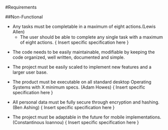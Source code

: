 #Requirements

##Non-Functional

- Any tasks must be completable in a maximum of eight actions.(Lewis Allen)
    - The user should be able to complete any single task with a maximum of eight actions.
{ Insert specific specification here }


<!-- - Easily modifiable and maintainable code which is well documented. (Charlie Howes)
    - Fully Tested - Continuous Integration (Automated Tests)
    - Well Documented - Comments if needed but minimal (Multiple methods help with this)
    - No Duplicate Code (Easier to understand a problem)
    - Variable, Class & Method names should be simple yet descriptive
    - Break long functions up into multiple small ones (Break a problem into sections)
    - Classes organized into correct packages, using a standard java style
    - All code to be formatted to the Google Java Style Guide
    - Keep it simple (No unused classes or methods)
    - Use of different modules to organize the clients and the server separately, to allow them to be modified separately from each other
    - Use of design patterns where appropriate
    - Use composition over inheritance where it makes sense (Keep simplicity) -->

- The code needs to be easily maintainable, modifiable by keeping the code organized, well written, documented and simple.

- The project must be easily scaled to implement new features and a larger user base.

- The product must be executable on all standard desktop Operating Systems with X minimum specs. (Adam Howes)
{ Insert specific specification here }


- All personal data must be fully secure through encryption and hashing. (Ben Ashing)
{ Insert specific specification here }


- The project must be adaptable in the future for mobile implementations. (Constantinous Ioannou)
{ Insert specific specification here }
